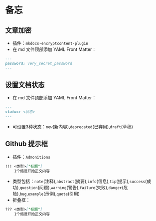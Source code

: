 # 备忘

## 文章加密
- 插件：`mkdocs-encryptcontent-plugin`
- 在 md 文件顶部添加 YAML Front Matter：
```md
---
password: very_secret_password
---
```

## 设置文档状态
- 在 md 文件顶部添加 YAML Front Matter：
```md
---
status: <状态>
---
```
- 可设置3种状态：`new`(新内容),`deprecated`(已弃用),`draft`(草稿)

## Github 提示框
- 插件：`Admonitions`
```md
!!! <类型>["标题"]
    1个缩进开始正文内容
```
- 类型包括：`note`(注释),`abstract`(摘要),`info`(信息),`tip`(提示),`success`(成功),`question`(问题),`warning`(警告),`failure`(失败),`danger`(危险),`bug`,`example`(示例),`quote`(引用)
- 折叠框：
```md
??? <类型>["标题"]
    1个缩进开始正文内容
```